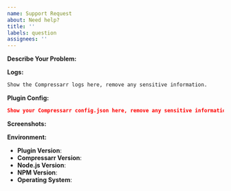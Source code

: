 ```yaml
---
name: Support Request
about: Need help?
title: ''
labels: question
assignees: ''
---
```


<!-- You must use the issue template below when submitting a support request -->

**Describe Your Problem:**
<!-- A clear and concise description of what problem you are trying to solve. -->

**Logs:**

```bash
Show the Compressarr logs here, remove any sensitive information.
```

**Plugin Config:**

```json
Show your Compressarr config.json here, remove any sensitive information.
```

**Screenshots:**
<!-- If applicable, add screenshots to help explain your problem. -->

**Environment:**

* **Plugin Version**:
* **Compressarr Version**: <!-- compressarr -V -->
* **Node.js Version**: <!-- node -v -->
* **NPM Version**: <!-- npm -v -->
* **Operating System**: <!-- Raspbian / Ubuntu / Debian / Windows / macOS / Docker / service -->

<!-- Click the "Preview" tab before you submit to ensure the formatting is correct. -->